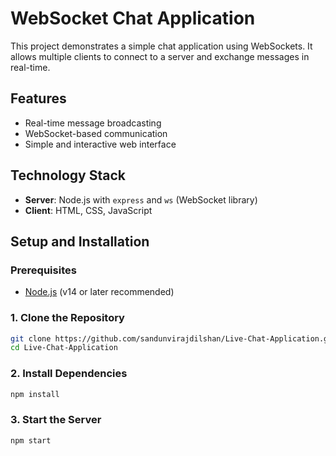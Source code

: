 # WebSocket Chat Application

This project demonstrates a simple chat application using WebSockets. It allows multiple clients to connect to a server and exchange messages in real-time.

## Features

- Real-time message broadcasting
- WebSocket-based communication
- Simple and interactive web interface

## Technology Stack

- **Server**: Node.js with `express` and `ws` (WebSocket library)
- **Client**: HTML, CSS, JavaScript

## Setup and Installation

### Prerequisites

- [Node.js](https://nodejs.org/) (v14 or later recommended)

### 1. Clone the Repository
```bash
git clone https://github.com/sandunvirajdilshan/Live-Chat-Application.git
cd Live-Chat-Application
```
### 2. Install Dependencies
```bash
npm install
```
### 3. Start the Server
```bash
npm start
```
